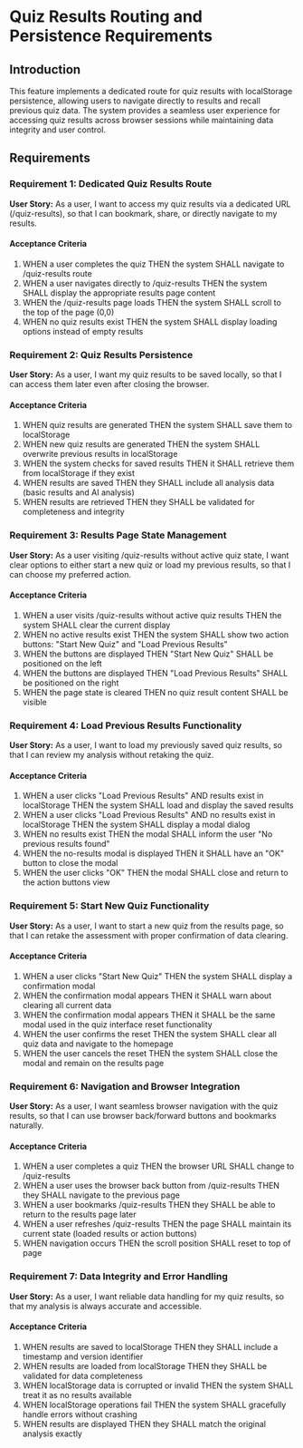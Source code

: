 # Quiz Results Routing and Persistence Requirements

## Introduction

This feature implements a dedicated route for quiz results with localStorage persistence, allowing users to navigate directly to results and recall previous quiz data. The system provides a seamless user experience for accessing quiz results across browser sessions while maintaining data integrity and user control.

## Requirements

### Requirement 1: Dedicated Quiz Results Route

**User Story:** As a user, I want to access my quiz results via a dedicated URL (/quiz-results), so that I can bookmark, share, or directly navigate to my results.

#### Acceptance Criteria

1. WHEN a user completes the quiz THEN the system SHALL navigate to /quiz-results route
2. WHEN a user navigates directly to /quiz-results THEN the system SHALL display the appropriate results page content
3. WHEN the /quiz-results page loads THEN the system SHALL scroll to the top of the page (0,0)
4. WHEN no quiz results exist THEN the system SHALL display loading options instead of empty results

### Requirement 2: Quiz Results Persistence

**User Story:** As a user, I want my quiz results to be saved locally, so that I can access them later even after closing the browser.

#### Acceptance Criteria

1. WHEN quiz results are generated THEN the system SHALL save them to localStorage
2. WHEN new quiz results are generated THEN the system SHALL overwrite previous results in localStorage
3. WHEN the system checks for saved results THEN it SHALL retrieve them from localStorage if they exist
4. WHEN results are saved THEN they SHALL include all analysis data (basic results and AI analysis)
5. WHEN results are retrieved THEN they SHALL be validated for completeness and integrity

### Requirement 3: Results Page State Management

**User Story:** As a user visiting /quiz-results without active quiz state, I want clear options to either start a new quiz or load my previous results, so that I can choose my preferred action.

#### Acceptance Criteria

1. WHEN a user visits /quiz-results without active quiz results THEN the system SHALL clear the current display
2. WHEN no active results exist THEN the system SHALL show two action buttons: "Start New Quiz" and "Load Previous Results"
3. WHEN the buttons are displayed THEN "Start New Quiz" SHALL be positioned on the left
4. WHEN the buttons are displayed THEN "Load Previous Results" SHALL be positioned on the right
5. WHEN the page state is cleared THEN no quiz result content SHALL be visible

### Requirement 4: Load Previous Results Functionality

**User Story:** As a user, I want to load my previously saved quiz results, so that I can review my analysis without retaking the quiz.

#### Acceptance Criteria

1. WHEN a user clicks "Load Previous Results" AND results exist in localStorage THEN the system SHALL load and display the saved results
2. WHEN a user clicks "Load Previous Results" AND no results exist in localStorage THEN the system SHALL display a modal dialog
3. WHEN no results exist THEN the modal SHALL inform the user "No previous results found"
4. WHEN the no-results modal is displayed THEN it SHALL have an "OK" button to close the modal
5. WHEN the user clicks "OK" THEN the modal SHALL close and return to the action buttons view

### Requirement 5: Start New Quiz Functionality

**User Story:** As a user, I want to start a new quiz from the results page, so that I can retake the assessment with proper confirmation of data clearing.

#### Acceptance Criteria

1. WHEN a user clicks "Start New Quiz" THEN the system SHALL display a confirmation modal
2. WHEN the confirmation modal appears THEN it SHALL warn about clearing all current data
3. WHEN the confirmation modal appears THEN it SHALL be the same modal used in the quiz interface reset functionality
4. WHEN the user confirms the reset THEN the system SHALL clear all quiz data and navigate to the homepage
5. WHEN the user cancels the reset THEN the system SHALL close the modal and remain on the results page

### Requirement 6: Navigation and Browser Integration

**User Story:** As a user, I want seamless browser navigation with the quiz results, so that I can use browser back/forward buttons and bookmarks naturally.

#### Acceptance Criteria

1. WHEN a user completes a quiz THEN the browser URL SHALL change to /quiz-results
2. WHEN a user uses the browser back button from /quiz-results THEN they SHALL navigate to the previous page
3. WHEN a user bookmarks /quiz-results THEN they SHALL be able to return to the results page later
4. WHEN a user refreshes /quiz-results THEN the page SHALL maintain its current state (loaded results or action buttons)
5. WHEN navigation occurs THEN the scroll position SHALL reset to top of page

### Requirement 7: Data Integrity and Error Handling

**User Story:** As a user, I want reliable data handling for my quiz results, so that my analysis is always accurate and accessible.

#### Acceptance Criteria

1. WHEN results are saved to localStorage THEN they SHALL include a timestamp and version identifier
2. WHEN results are loaded from localStorage THEN they SHALL be validated for data completeness
3. WHEN localStorage data is corrupted or invalid THEN the system SHALL treat it as no results available
4. WHEN localStorage operations fail THEN the system SHALL gracefully handle errors without crashing
5. WHEN results are displayed THEN they SHALL match the original analysis exactly
